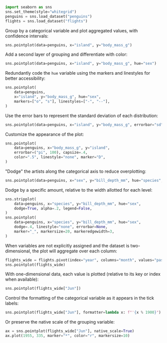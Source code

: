 ```python
import seaborn as sns
sns.set_theme(style="whitegrid")
penguins = sns.load_dataset("penguins")
flights = sns.load_dataset("flights")
```
Group by a categorical variable and plot aggregated values, with confidence intervals:

```python
sns.pointplot(data=penguins, x="island", y="body_mass_g")
```
Add a second layer of grouping and differentiate with color:

```python
sns.pointplot(data=penguins, x="island", y="body_mass_g", hue="sex")
```
Redundantly code the `hue` variable using the markers and linestyles for better accessibility:

```python
sns.pointplot(
    data=penguins,
    x="island", y="body_mass_g", hue="sex",
    markers=["o", "s"], linestyles=["-", "--"],
)
```
Use the error bars to represent the standard deviation of each distribution:

```python
sns.pointplot(data=penguins, x="island", y="body_mass_g", errorbar="sd")
```
Customize the appearance of the plot:

```python
sns.pointplot(
    data=penguins, x="body_mass_g", y="island",
    errorbar=("pi", 100), capsize=.4,
    color=".5", linestyle="none", marker="D",
)
```
"Dodge" the artists along the categorical axis to reduce overplotting:

```python
sns.pointplot(data=penguins, x="sex", y="bill_depth_mm", hue="species", dodge=True)
```
Dodge by a specific amount, relative to the width allotted for each level:

```python
sns.stripplot(
    data=penguins, x="species", y="bill_depth_mm", hue="sex",
    dodge=True, alpha=.2, legend=False,
)
sns.pointplot(
    data=penguins, x="species", y="bill_depth_mm", hue="sex",
    dodge=.4, linestyle="none", errorbar=None,
    marker="_", markersize=20, markeredgewidth=3,
)
```
When variables are not explicitly assigned and the dataset is two-dimensional, the plot will aggregate over each column:

```python
flights_wide = flights.pivot(index="year", columns="month", values="passengers")
sns.pointplot(flights_wide)
```
With one-dimensional data, each value is plotted (relative to its key or index when available):

```python
sns.pointplot(flights_wide["Jun"])
```
Control the formatting of the categorical variable as it appears in the tick labels:

```python
sns.pointplot(flights_wide["Jun"], formatter=lambda x: f"'{x % 1900}")
```
Or preserve the native scale of the grouping variable:

```python
ax = sns.pointplot(flights_wide["Jun"], native_scale=True)
ax.plot(1955, 335, marker="*", color="r", markersize=10)
```


```python

```
